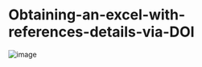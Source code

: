 # Obtaining-an-excel-with-references-details-via-DOI

![image](https://github.com/user-attachments/assets/eaed02bf-fa5e-493c-96b7-74dea303b94a)
